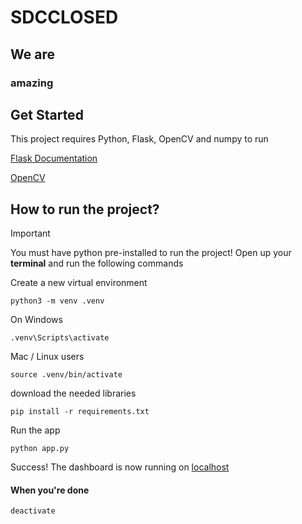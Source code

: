 # SDCCLOSED

## We are

### amazing

## Get Started
This project requires Python, Flask, OpenCV and numpy to run

[Flask Documentation](https://flask.palletsprojects.com/en/stable/)

[OpenCV](https://docs.opencv.org/4.x/d6/d00/tutorial_py_root.html)


## How to run the project?
> [!IMPORTANT]
> You must have python pre-installed to run the project!
> Open up your **terminal** and run the following commands

Create a new virtual environment
```
python3 -m venv .venv
```

On Windows
 ```
.venv\Scripts\activate
```

Mac / Linux users
```
source .venv/bin/activate
```

download the needed libraries
```
pip install -r requirements.txt
```

Run the app
```
python app.py
```

Success! The dashboard is now running on [localhost]([localhost:](http://127.0.0.1:7890/))

#### When you're done
```
deactivate
```
